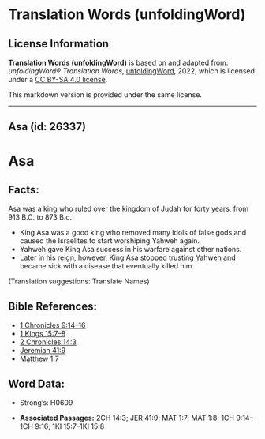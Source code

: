 # Translation Words (unfoldingWord)

## License Information

**Translation Words (unfoldingWord)** is based on and adapted from: _unfoldingWord® Translation Words_, [unfoldingWord](https://unfoldingword.org/utw), 2022, which is licensed under a [CC BY-SA 4.0 license](https://creativecommons.org/licenses/by-sa/4.0/legalcode.en).

This markdown version is provided under the same license.



--------------------------------

## Asa (id: 26337)

Asa
===

Facts:
------

Asa was a king who ruled over the kingdom of Judah for forty years, from 913 B.C. to 873 B.c.

* King Asa was a good king who removed many idols of false gods and caused the Israelites to start worshiping Yahweh again.
* Yahweh gave King Asa success in his warfare against other nations.
* Later in his reign, however, King Asa stopped trusting Yahweh and became sick with a disease that eventually killed him.

(Translation suggestions: Translate Names)

Bible References:
-----------------

* [1 Chronicles 9:14–16](https://ref.ly/1Chr9:14-1Chr9:16)
* [1 Kings 15:7–8](https://ref.ly/1Kgs15:7-1Kgs15:8)
* [2 Chronicles 14:3](https://ref.ly/2Chr14:3)
* [Jeremiah 41:9](https://ref.ly/Jer41:9)
* [Matthew 1:7](https://ref.ly/Matt1:7)

Word Data:
----------

* Strong’s: H0609

* **Associated Passages:** 2CH 14:3; JER 41:9; MAT 1:7; MAT 1:8; 1CH 9:14–1CH 9:16; 1KI 15:7–1KI 15:8

